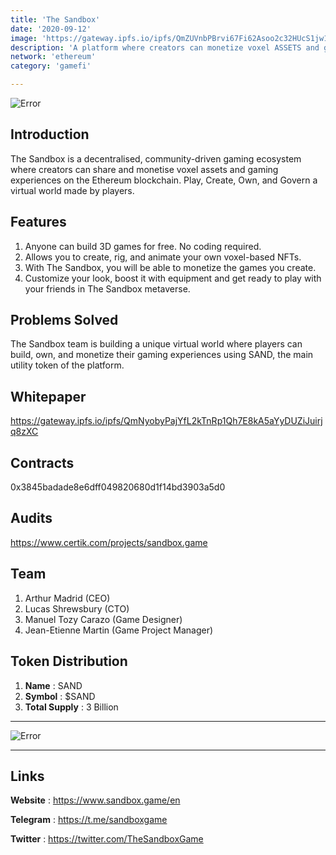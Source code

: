 ```yaml
---
title: 'The Sandbox'
date: '2020-09-12'
image: 'https://gateway.ipfs.io/ipfs/QmZUVnbPBrvi67Fi62Asoo2c32HUcS1jw1oSuaqo1gjZqx'
description: 'A platform where creators can monetize voxel ASSETS and gaming experiences on the blockchain.'
network: 'ethereum'
category: 'gamefi'

---
```


![Error](https://gateway.ipfs.io/ipfs/QmdtGzDVGzqhtYvihS5w9hmPa6b8YjY27bTupj83auYfvL)

## Introduction

The Sandbox is a decentralised, community-driven gaming ecosystem where creators can share and monetise voxel assets and gaming experiences on the Ethereum blockchain. Play, Create, Own, and Govern a virtual world made by players.

## Features

1. Anyone can build 3D games for free. No coding required.
2. Allows you to create, rig, and animate your own voxel-based NFTs.
3. With The Sandbox, you will be able to monetize the games you create.
4. Customize your look, boost it with equipment and get ready to play with your friends in The Sandbox metaverse.

## Problems Solved

The Sandbox team is building a unique virtual world where players can build, own, and monetize their gaming experiences using SAND, the main utility token of the platform. 



## Whitepaper

https://gateway.ipfs.io/ipfs/QmNyobyPajYfL2kTnRp1Qh7E8kA5aYyDUZiJuirjq8zXC

## Contracts

0x3845badade8e6dff049820680d1f14bd3903a5d0


## Audits

https://www.certik.com/projects/sandbox.game

## Team

1. Arthur Madrid (CEO)
2. Lucas Shrewsbury (CTO)
3. Manuel Tozy Carazo (Game Designer)
4. Jean-Etienne Martin (Game Project Manager)


## Token Distribution

1. **Name** : SAND
2. **Symbol** : $SAND
3. **Total Supply** : 3 Billion

---

![Error](https://gateway.ipfs.io/ipfs/QmPSnhMzk8qrX9jjCgCBETcJhHQv7K6Uwr4GeAVpGsE96h)


---

## Links

**Website** : <https://www.sandbox.game/en>

**Telegram** : <https://t.me/sandboxgame>

**Twitter** : <https://twitter.com/TheSandboxGame>
